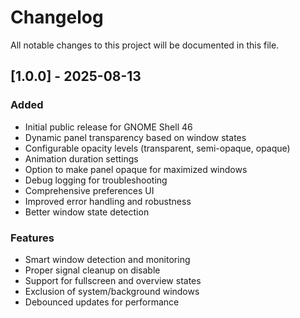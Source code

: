 # Changelog

All notable changes to this project will be documented in this file.

## [1.0.0] - 2025-08-13

### Added
- Initial public release for GNOME Shell 46
- Dynamic panel transparency based on window states
- Configurable opacity levels (transparent, semi-opaque, opaque)  
- Animation duration settings
- Option to make panel opaque for maximized windows
- Debug logging for troubleshooting
- Comprehensive preferences UI
- Improved error handling and robustness
- Better window state detection

### Features
- Smart window detection and monitoring
- Proper signal cleanup on disable
- Support for fullscreen and overview states
- Exclusion of system/background windows
- Debounced updates for performance
